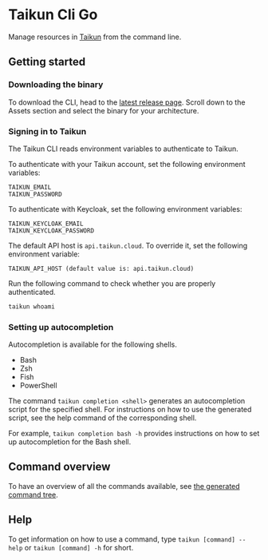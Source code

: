 # Taikun Cli Go
Manage resources in [Taikun](https://taikun.cloud) from the command line.

## Getting started

### Downloading the binary
To download the CLI, head to the [latest release page](https://github.com/itera-io/taikun-cli/releases/latest).
Scroll down to the Assets section and select the binary for your architecture.

### Signing in to Taikun
The Taikun CLI reads environment variables to authenticate to Taikun.

To authenticate with your Taikun account, set the following environment variables:
```
TAIKUN_EMAIL
TAIKUN_PASSWORD
```

To authenticate with Keycloak, set the following environment variables:
```
TAIKUN_KEYCLOAK_EMAIL
TAIKUN_KEYCLOAK_PASSWORD
```

The default API host is `api.taikun.cloud`.
To override it, set the following environment variable:
```
TAIKUN_API_HOST (default value is: api.taikun.cloud)
```

Run the following command to check whether you are properly authenticated.
```sh
taikun whoami
```

### Setting up autocompletion
Autocompletion is available for the following shells.
- Bash
- Zsh
- Fish
- PowerShell

The command `taikun completion <shell>` generates an autocompletion script for
the specified shell. For instructions on how to use the generated script, see
the help command of the corresponding shell.

For example, `taikun completion bash -h` provides instructions on how to set up
autocompletion for the Bash shell.

## Command overview
To have an overview of all the commands available, see [the generated command
tree](COMMAND_TREE.md).

## Help
To get information on how to use a command, type `taikun [command] --help` or
`taikun [command] -h` for short.


